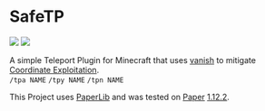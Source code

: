 # SafeTP
<a href="https://github.com/blockparole/SafeTP/releases/latest" alt="Download"><img src="https://img.shields.io/github/downloads/blockparole/SafeTP/latest/total.svg?label=download%20latest&style=popout-square" /></a>
<a href="https://github.com/blockparole/SafeTP" alt="Download"><img src="https://img.shields.io/github/languages/code-size/blockparole/SafeTP.svg?label=repo%20size&style=popout-square" /></a>

A simple Teleport Plugin for Minecraft that uses [vanish](https://hub.spigotmc.org/javadocs/spigot/org/bukkit/entity/Player.html#hidePlayer-org.bukkit.plugin.Plugin-org.bukkit.entity.Player-) to mitigate [Coordinate Exploitation](https://2b2t.miraheze.org/wiki/Coordinate_Exploits#Debug_Exploit/).  
`/tpa NAME` `/tpy NAME` `/tpn NAME`

This Project uses [PaperLib](https://github.com/PaperMC/PaperLib) and was tested on [Paper](https://papermc.io/) [1.12.2](https://papermc.io/api/v1/paper/1.12.2/1618).

